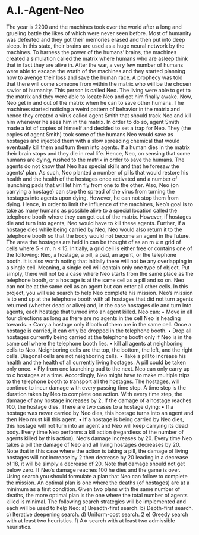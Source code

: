 # A.I.-Agent-Neo

The year is 2200 and the machines took over the world after a long and grueling battle
the likes of which were never seen before. Most of humanity was defeated and they got
their memories erased and then put into deep sleep. In this state, their brains are used
as a huge neural network by the machines. To harness the power of the humans’ brains,
the machines created a simulation called the matrix where humans who are asleep think
that in fact they are alive in. After the war, a very few number of humans were able to
escape the wrath of the machines and they started planning how to avenge their loss and
save the human race. A prophecy was told that there will come someone from within the
matrix who will be the chosen savior of humanity. This person is called Neo. The living
were able to get to the matrix and they were able to locate Neo and get him finally
awake. Now, Neo get in and out of the matrix when he can to save other humans.
The machines started noticing a weird pattern of behavior in the matrix and hence they
created a virus called agent Smith that should track Neo and kill him whenever he sees
him in the matrix. In order to do so, agent Smith made a lot of copies of himself and
decided to set a trap for Neo. They (the copies of agent Smith) took some of the humans
Neo would save as hostages and injected them with a slow spreading chemical that would
eventually kill them and turn them into agents. If a human dies in the matrix their brain
stops and they die in real life. Hence, Neo, on sensing that some humans are dying, rushed
to the matrix in order to save the humans. The agents do not know that Neo has special
skills and that he foresaw the agents’ plan. As such, Neo planted a number of pills that
would restore his health and the health of the hostages once activated and a number
of launching pads that will let him fly from one to the other. Also, Neo (on carrying
a hostage) can stop the spread of the virus from turning the hostages into agents upon
dying. However, he can not stop them from dying.
Hence, in order to limit the influence of the machines, Neo’s goal is to take as many
humans as possible alive to a special location called the telephone booth where they can
get out of the matrix. However, if hostages die and turn into agents, Neo would have to
kill these agents. Further, if a hostage dies while being carried by Neo, Neo would also
return it to the telephone booth so that the body would not become an agent in the future.
The area the hostages are held in can be thought of as an m × n grid of cells where
5 ≤ m, n ≤ 15. Initially, a grid cell is either free or contains one of the following: Neo,
a hostage, a pill, a pad, an agent, or the telephone booth. It is also worth noting that
initially there will not be any overlapping in a single cell. Meaning, a single cell will
contain only one type of object. Put simply, there will not be a case where Neo starts
from the same place as the telephone booth, or a hostage is at the same cell as a pill
and so on. Neo can not be at the same cell as an agent but can enter all other cells.
In this project, you will use search to help Neo complete his mission. Neo’s mission is
to end up at the telephone booth with all hostages that did not turn agents
returned (whether dead or alive) and, in the case hostages die and turn into
agents, each hostage that turned into an agent killed.
Neo can:
• Move in all four directions as long as there are no agents in the cell Neo is
heading towards.
• Carry a hostage only if both of them are in the same cell. Once a hostage is carried,
it can only be dropped in the telephone booth.
• Drop all hostages currently being carried at the telephone booth only if Neo is in
the same cell where the telephone booth lies.
• kill all agents at neighboring cells to Neo. Neighboring cells are the top, the
bottom, the left, and the right cells. Diagonal cells are not neighboring cells.
• Take a pill to increase his health and the health of all currently living hostages.
A pill could be taken only once.
• Fly from one launching pad to the next.
Neo can only carry up to c hostages at a time. Accordingly, Neo might have to make
multiple trips to the telephone booth to transport all the hostages. The hostages, will
continue to incur damage with every passing time step. A time step is the duration
taken by Neo to complete one action. With every time step, the damage of any hostage
increases by 2. If the damage of a hostage reaches 100, the hostage dies. There are
two cases to a hostage dying:
• If a hostage was never carried by Neo dies, this hostage turns into an agent and
then Neo must kill this agent.
• If a hostage is being carried by Neo dies, this hostage will not turn into an agent
and Neo will keep carrying its dead body.
Every time Neo performs a kill action (regardless of the number of agents killed by this
action), Neo’s damage increases by 20. Every time Neo takes a pill the damage of Neo
and all living hostages decreases by 20. Note that in this case where the action is taking
a pill, the damage of living hostages will not increase by 2 then decrease by 20 leading
in a decrease of 18, it will be simply a decrease of 20. Note that damage should not get
below zero. If Neo’s damage reaches 100 he dies and the game is over.
Using search you should formulate a plan that Neo can follow to complete the mission.
An optimal plan is one where the deaths (of hostages) are at a minimum as a first
condition. Given two plans with the same number of deaths, the more optimal plan
is the one where the total number of agents killed is minimal. The following search
strategies will be implemented and each will be used to help Neo:
a) Breadth-first search.
b) Depth-first search.
c) Iterative deepening search.
d) Uniform-cost search.
2
e) Greedy search with at least two heuristics.
f) A∗
search with at least two admissible heuristics.
